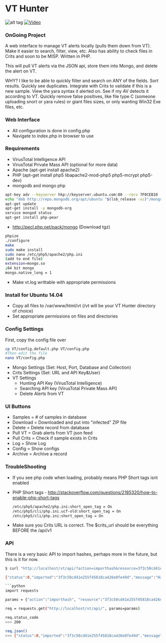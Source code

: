 # VT Hunter
![alt tag](http://i.imgur.com/3j0azyY.jpg)
[![Video](https://blog.majestic.com/wp-content/uploads/2010/10/Video-Icon-crop.png)](https://streamable.com/v83x)

### OnGoing Project

A web interface to manage VT alerts locally (pulls them down from VT). Make it easier to search, filter, view, etc.  Also has ability to check files in Crits and soon to be MISP.  Written in PHP.

This will pull VT alerts via the JSON api, store them into Mongo, and delete the alert on VT.

WHY?  I like to be able to quickly filter and search on ANY of the fields.  Sort results.  Quickly see duplicates.  Integrate with Crits to validate if this is a new sample.  View the yara syntax it alerted on.  See if my AV detects it according to VT.  Quickly remove false positives, like file type C (someone uploading snort or yara rules) or giant files sizes, or only wanting Win32 Exe files, etc.

### Web Interface
  - All configuration is done in config.php
  - Navigate to index.php in browser to use

### Requirements
  - VirusTotal Intelligence API
  - VirusTotal Private Mass API (optional for more data)
  - Apache (apt-get install apache2)
  - PHP (apt-get install php5 libapache2-mod-php5 php5-mcrypt php5-dev)
  - mongodb and mongo php
  ```sh
  apt-key adv --keyserver hkp://keyserver.ubuntu.com:80 --recv 7F0CEB10
  echo "deb http://repo.mongodb.org/apt/ubuntu "$(lsb_release -sc)"/mongodb-org/3.0 multiverse" | sudo tee /etc/apt/sources.list.d/mongodb-org-3.0.list
  apt-get update
  apt-get install -y mongodb-org
  service mongod status
  apt-get install php-pear
  ```
  
  - http://pecl.php.net/pack/mongo (Download tgz)
    
  ```sh
  phpize
  ./configure
  make
  sudo make install
  sudo nano /etc/php5/apache2/php.ini
  (add to end file)
  extension=mongo.so 
  ;64 bit mongo
  mongo.native_long = 1 
  ```
  - Make vt.log writtable with appropriate permissions

### Install for Ubuntu 14.04
  - Copy all files to /var/www/html/vt (/vt will be your VT Hunter directory of choice)
  - Set appropriate permissions on files and directories
  
### Config Settings

First, copy the config file over

```bash
cp VT/config.default.php VT/config.php
#Then edit the file
nano VT/config.php
```

  - Mongo Settings (Set: Host, Port, Database and Collection)
  - Crits Settings (Set: URL and API Key&User)
  - VT Settings
    - Hunting API Key (VirusTotal Intelligence)
    - Searching API key (VirusTotal Private Mass API)
    - Delete Alerts from VT

### UI Buttons
  - Samples = # of samples in database
  - Download = Downloaded and put into "infected" ZIP file
  - Delete = Delete record from database
  - Pull VT = Grab alerts from VT json feed
  - Pull Crits = Check if sample exists in Crits
  - Log = Show Log
  - Config = Show configs
  - Archive = Archive a record

### TroubleShooting
  - If you see php code when loading, probably means PHP Short tags isnt enabled
  - PHP Short tags - http://stackoverflow.com/questions/2185320/how-to-enable-php-short-tags
  
    ```sh
    /etc/php5/apache2/php.ini:short_open_tag = On
    /etc/php5/cli/php.ini.ucf-old:short_open_tag = On
    /etc/php5/cli/php.ini:short_open_tag = On
    ```
	
  - Make sure you Crits URL is correct. The $crits_url should be everything BEFORE the /api/v1

### API

There is a very basic API to import hashes, perhaps more in the future, but this is it for now.

```bash
$ curl "http://localhost/vt/api/?action=importhash&resource=3f3c50cd41e255f45818ca426e0fe49d&tags=hello,world"

{"status":0,"imported":"3f3c50cd41e255f45818ca426e0fe49d","message":"Hash Imported."}

```python
import requests

params = {"action":"importhash", "resource":"3f3c50cd41e255f45818ca426e0fe49d", "tags":"hello,world"}

req = requests.get("http://localhost/vt/api/", params=params)

req.status_code
>>> 200

req.json()
>>> {"status":0,"imported":"3f3c50cd41e255f45818ca426e0fe49d","message":"Hash Imported."}
```
